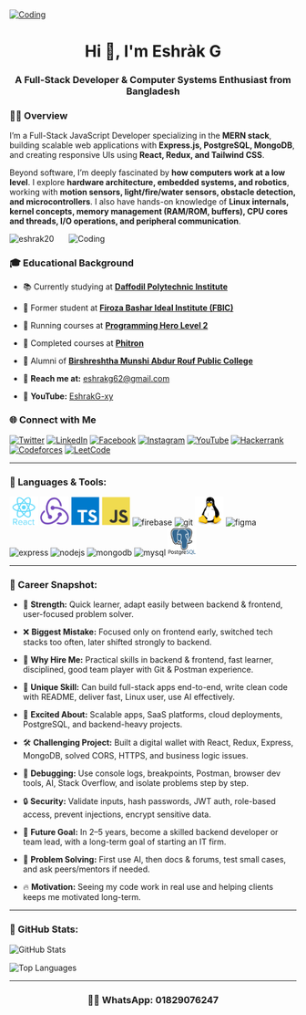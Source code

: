 <a href="https://eshrakg.netlify.app/">
    <img align="center" alt="Coding" width="100%" height="400" src="https://i.ibb.co.com/YFPBmKLD/Eshrak-G-2.gif">
</a>


<h1 align="center">Hi 👋, I'm Eshràk G</h1>
<h3 align="center">A Full-Stack Developer & Computer Systems Enthusiast from Bangladesh</h3>

### 👨‍🎓 Overview
I’m a Full-Stack JavaScript Developer specializing in the **MERN stack**, building scalable web applications with **Express.js, PostgreSQL, MongoDB**, and creating responsive UIs using **React, Redux, and Tailwind CSS**.  

Beyond software, I’m deeply fascinated by **how computers work at a low level**. I explore **hardware architecture, embedded systems, and robotics**, working with **motion sensors, light/fire/water sensors, obstacle detection, and microcontrollers**. I also have hands-on knowledge of **Linux internals, kernel concepts, memory management (RAM/ROM, buffers), CPU cores and threads, I/O operations, and peripheral communication**.  

<!-- On the networking side, I understand **IP addressing, MAC addresses, routing, server configuration, and basic network protocols**, giving me a holistic view of how software, hardware, and networks interact to create robust systems.
 

Currently, I’m enhancing my skills with **Next.js, Prisma, GraphQL, and DevOps**, merging my love for backend systems with practical applications, while continuously exploring the intersection of **software and computer hardware**.   -->
 




<img align="right" alt="Coding" width="400" src="https://media0.giphy.com/media/v1.Y2lkPTc5MGI3NjExOHhldG9vMDZ1NWRuNnZhaDlsMXY5MmJpdmViY3J1b3JweTc1ZDFqeCZlcD12MV9naWZzX3NlYXJjaCZjdD1n/bGgsc5mWoryfgKBx1u/giphy.webp">

<p align="left"> <img style="pointer-events: none;" src="https://komarev.com/ghpvc/?username=eshrak20&label=Profile%20views&color=0e75b6&style=flat" alt="eshrak20" /> </p>

### 🎓 Educational Background  
- 📚 Currently studying at **[Daffodil Polytechnic Institute](https://dpi.ac/)**  
- 📗 Former student at **[Firoza Bashar Ideal Institute (FBIC)](https://fbic.edu.bd/)** 
- 📕 Running courses at  **[Programming Hero Level 2](https://web.programming-hero.com/home/level2)**
- 📘 Completed courses at **[Phitron](https://phitron.io/)**  
- 📙 Alumni of **[Birshreshtha Munshi Abdur Rouf Public College](https://www.abdurroufcollege.ac.bd/)**  

- 📩 **Reach me at:** [eshrakg62@gmail.com](mailto:eshrakg62@gmail.com)  
- 🎥 **YouTube:** [EshrakG-xy](https://www.youtube.com/@EshrakG-xy)  




### 🌐 Connect with Me  
<p align="left">
<a href="https://twitter.com/eshrak_g46198" target="blank"><img src="https://img.shields.io/badge/Twitter-1DA1F2?logo=twitter&logoColor=white" alt="Twitter"/></a>
<a href="https://linkedin.com/in/eshrak-g-2967a9278" target="blank"><img src="https://img.shields.io/badge/LinkedIn-0077B5?logo=linkedin&logoColor=white" alt="LinkedIn"/></a>
<a href="https://www.facebook.com/eshrakg62" target="blank"><img src="https://img.shields.io/badge/Facebook-1877F2?logo=facebook&logoColor=white" alt="Facebook"/></a>
<a href="https://instagram.com/eshrakg62" target="blank"><img src="https://img.shields.io/badge/Instagram-E4405F?logo=instagram&logoColor=white" alt="Instagram"/></a>
<a href="https://www.youtube.com/@EshrakG-xy" target="blank"><img src="https://img.shields.io/badge/YouTube-FF0000?logo=youtube&logoColor=white" alt="YouTube"/></a>
<a href="https://www.hackerrank.com/eshrakg62" target="blank"><img src="https://img.shields.io/badge/Hackerrank-00EA64?logo=hackerrank&logoColor=white" alt="Hackerrank"/></a>
<a href="https://codeforces.com/profile/eshrak_2004" target="blank"><img src="https://img.shields.io/badge/Codeforces-1F8ACB?logo=codeforces&logoColor=white" alt="Codeforces"/></a>
<a href="https://leetcode.com/eshrak_g" target="blank"><img src="https://img.shields.io/badge/LeetCode-FFA116?logo=leetcode&logoColor=white" alt="LeetCode"/></a>
</p>

---

<h3 align="left">📌 Languages & Tools:</h3>
<p align="left">
  
  
  <!-- Frontend -->
  <a >
    <img src="https://raw.githubusercontent.com/devicons/devicon/master/icons/react/react-original-wordmark.svg" alt="react" width="50" height="50"/>
  </a>
  <a >
    <img src="https://raw.githubusercontent.com/devicons/devicon/master/icons/redux/redux-original.svg" alt="redux" width="50" height="50"/>
  </a>
  <a >
    <img src="https://raw.githubusercontent.com/devicons/devicon/master/icons/typescript/typescript-original.svg" alt="typescript" width="50" height="50"/>
  </a>
  <a >
    <img src="https://raw.githubusercontent.com/devicons/devicon/master/icons/javascript/javascript-original.svg" alt="javascript" width="50" height="50"/>
  </a>

  <!-- Tools -->
  <a >
    <img src="https://www.vectorlogo.zone/logos/firebase/firebase-icon.svg" alt="firebase" width="50" height="50"/>
  </a>
  <a >
    <img src="https://www.vectorlogo.zone/logos/git-scm/git-scm-icon.svg" alt="git" width="50" height="50"/>
  </a>
  <a >
    <img src="https://raw.githubusercontent.com/devicons/devicon/master/icons/linux/linux-original.svg" alt="linux" width="50" height="50"/>
  </a>
  <a >
    <img src="https://www.vectorlogo.zone/logos/figma/figma-icon.svg" alt="figma" width="50" height="50"/>
  </a>

<!-- Backend -->
  <a >
    <img src="https://encrypted-tbn0.gstatic.com/images?q=tbn:ANd9GcRFX07-KmUNvMnp10yRr1ZcRyvAQyNUuu6yVJuf1D1E1XYpp8mvhMgtiQ02Wh2VB1nB0sc&usqp=CAU" alt="express" width="50" height="50"/>
  </a>
  <a >
    <img src="https://encrypted-tbn0.gstatic.com/images?q=tbn:ANd9GcSoU1JFH9GXH0aLUeC1Rh1RKuTg0uEHUVAWIXmVZnAZ9B6zku6k_aEhhxB-wOksYtvKXAw&usqp=CAU" alt="nodejs" width="50" height="50"/>
  </a>
  <a >
    <img src="https://encrypted-tbn0.gstatic.com/images?q=tbn:ANd9GcQ2Iny1sVBahJDznu1vBy-sdwAPGB7wYudsfiysMa9qkdvtrxCETCzSAKZ45NqYmgGjyp4&usqp=CAU" alt="mongodb" width="50" height="50"/>
  </a>
  <a >
    <img src="https://img.icons8.com/m_sharp/512/FFFFFF/mysql-logo.png" alt="mysql" width="50" height="50"/>
  </a>
  <a >
    <img src="https://raw.githubusercontent.com/devicons/devicon/master/icons/postgresql/postgresql-original-wordmark.svg" alt="postgresql" width="50" height="50"/>
  </a>


</p>


---



<h3 align="left">📌 Career Snapshot:</h3>


- 🌊 **Strength:** Quick learner, adapt easily between backend & frontend, user-focused problem solver.  

- ❌ **Biggest Mistake:** Focused only on frontend early, switched tech stacks too often, later shifted strongly to backend.  

- 💼 **Why Hire Me:** Practical skills in backend & frontend, fast learner, disciplined, good team player with Git & Postman experience.  

- 🌟 **Unique Skill:** Can build full-stack apps end-to-end, write clean code with README, deliver fast, Linux user, use AI effectively.  

- 🚀 **Excited About:** Scalable apps, SaaS platforms, cloud deployments, PostgreSQL, and backend-heavy projects.  

- 🛠️ **Challenging Project:** Built a digital wallet with React, Redux, Express, MongoDB, solved CORS, HTTPS, and business logic issues.  

- 🐞 **Debugging:** Use console logs, breakpoints, Postman, browser dev tools, AI, Stack Overflow, and isolate problems step by step.  

- 🔒 **Security:** Validate inputs, hash passwords, JWT auth, role-based access, prevent injections, encrypt sensitive data.  

- 🎯 **Future Goal:** In 2–5 years, become a skilled backend developer or team lead, with a long-term goal of starting an IT firm.  

- 🧩 **Problem Solving:** First use AI, then docs & forums, test small cases, and ask peers/mentors if needed.  

- 🔥 **Motivation:** Seeing my code work in real use and helping clients keeps me motivated long-term.  

---

<!-- 📌
### 📊  -->
<h3 align="left">📌 GitHub Stats:</h3>

<p>&nbsp;<img align="left" src="https://github-readme-stats.vercel.app/api?username=eshrak20&show_icons=true&locale=en&theme=dark" alt="GitHub Stats"/></p>  
<p><img align="center" src="https://github-readme-stats.vercel.app/api/top-langs?username=eshrak20&show_icons=true&locale=en&layout=compact&theme=dark" alt="Top Languages"/></p>  




---

<h3 align="center"> 🤙🏼 WhatsApp: 01829076247</h3>
